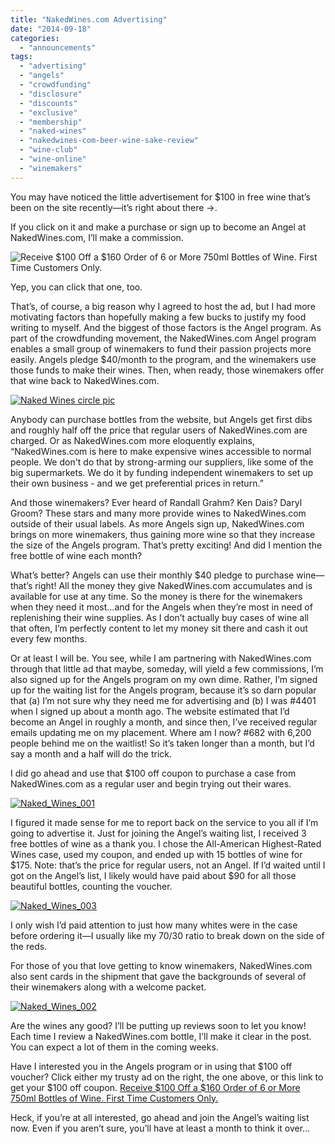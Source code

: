 ```yaml
---
title: "NakedWines.com Advertising"
date: "2014-09-18"
categories:
  - "announcements"
tags:
  - "advertising"
  - "angels"
  - "crowdfunding"
  - "disclosure"
  - "discounts"
  - "exclusive"
  - "membership"
  - "naked-wines"
  - "nakedwines-com-beer-wine-sake-review"
  - "wine-club"
  - "wine-online"
  - "winemakers"
---
```


You may have noticed the little advertisement for $100 in free wine that’s been on the site recently—it’s right about there →.

If you click on it and make a purchase or sign up to become an Angel at NakedWines.com, I’ll make a commission.

![Receive $100 Off a $160 Order of 6 or More 750ml Bottles of Wine. First Time Customers Only.](http://www.lduhtrp.net/image-7608666-11805344)

Yep, you can click that one, too.

That’s, of course, a big reason why I agreed to host the ad, but I had more motivating factors than hopefully making a few bucks to justify my food writing to myself. And the biggest of those factors is the Angel program. As part of the crowdfunding movement, the NakedWines.com Angel program enables a small group of winemakers to fund their passion projects more easily. Angels pledge $40/month to the program, and the winemakers use those funds to make their wines. Then, when ready, those winemakers offer that wine back to NakedWines.com.

[![Naked Wines circle pic](http://s3.amazonaws.com/thegourmez-wpmedia/2014/09/Naked-Wines-circle-pic.png)](http://www.rebeccagomezfarrell.com/2014/09/naked-wines-advertising/naked-wines-circle-pic/)

Anybody can purchase bottles from the website, but Angels get first dibs and roughly half off the price that regular users of NakedWines.com are charged. Or as NakedWines.com more eloquently explains, “NakedWines.com is here to make expensive wines accessible to normal people. We don't do that by strong-arming our suppliers, like some of the big supermarkets. We do it by funding independent winemakers to set up their own business - and we get preferential prices in return.”

And those winemakers? Ever heard of Randall Grahm? Ken Dais? Daryl Groom? These stars and many more provide wines to NakedWines.com outside of their usual labels. As more Angels sign up, NakedWines.com brings on more winemakers, thus gaining more wine so that they increase the size of the Angels program. That’s pretty exciting! And did I mention the free bottle of wine each month?

What’s better? Angels can use their monthly $40 pledge to purchase wine—that’s right! All the money they give NakedWines.com accumulates and is available for use at any time. So the money is there for the winemakers when they need it most…and for the Angels when they’re most in need of replenishing their wine supplies. As I don’t actually buy cases of wine all that often, I’m perfectly content to let my money sit there and cash it out every few months.

Or at least I will be. You see, while I am partnering with NakedWines.com through that little ad that maybe, someday, will yield a few commissions, I’m also signed up for the Angels program on my own dime. Rather, I’m signed up for the waiting list for the Angels program, because it’s so darn popular that (a) I’m not sure why they need me for advertising and (b) I was #4401 when I signed up about a month ago. The website estimated that I’d become an Angel in roughly a month, and since then, I’ve received regular emails updating me on my placement. Where am I now? #682 with 6,200 people behind me on the waitlist! So it’s taken longer than a month, but I’d say a month and a half will do the trick.

I did go ahead and use that $100 off coupon to purchase a case from NakedWines.com as a regular user and begin trying out their wares.

[![Naked_Wines_001](http://s3.amazonaws.com/thegourmez-wpmedia/2014/09/Naked_Wines_001-410x500.jpg)](http://www.rebeccagomezfarrell.com/2014/09/naked-wines-advertising/naked_wines_001/)

I figured it made sense for me to report back on the service to you all if I’m going to advertise it. Just for joining the Angel’s waiting list, I received 3 free bottles of wine as a thank you. I chose the All-American Highest-Rated Wines case, used my coupon, and ended up with 15 bottles of wine for $175. Note: that’s the price for regular users, not an Angel. If I’d waited until I got on the Angel’s list, I likely would have paid about $90 for all those beautiful bottles, counting the voucher.

[![Naked_Wines_003](http://s3.amazonaws.com/thegourmez-wpmedia/2014/09/Naked_Wines_003-500x332.jpg)](http://www.rebeccagomezfarrell.com/2014/09/naked-wines-advertising/naked_wines_003/)

I only wish I’d paid attention to just how many whites were in the case before ordering it—I usually like my 70/30 ratio to break down on the side of the reds.

For those of you that love getting to know winemakers, NakedWines.com also sent cards in the shipment that gave the backgrounds of several of their winemakers along with a welcome packet.

[![Naked_Wines_002](http://s3.amazonaws.com/thegourmez-wpmedia/2014/09/Naked_Wines_002-500x332.jpg)](http://www.rebeccagomezfarrell.com/2014/09/naked-wines-advertising/naked_wines_002/)

Are the wines any good? I’ll be putting up reviews soon to let you know! Each time I review a NakedWines.com bottle, I’ll make it clear in the post. You can expect a lot of them in the coming weeks.

Have I interested you in the Angels program or in using that $100 off voucher? Click either my trusty ad on the right, the one above, or this link to get your $100 off coupon. [Receive $100 Off a $160 Order of 6 or More 750ml Bottles of Wine. First Time Customers Only.](http://www.kqzyfj.com/click-7608666-11804526)

Heck, if you’re at all interested, go ahead and join the Angel’s waiting list now. Even if you aren’t sure, you’ll have at least a month to think it over...

